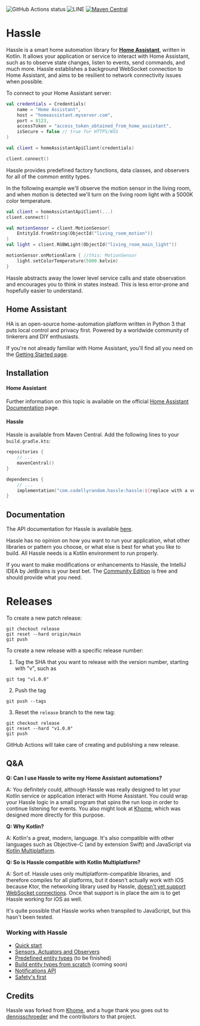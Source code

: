 
![GitHub Actions status](https://github.com/efirestone/hassle/workflows/Latest%20push/badge.svg)
![LINE](https://img.shields.io/badge/line--coverage-31%25-red.svg)
[![Maven Central](https://maven-badges.herokuapp.com/maven-central/com.codellyrandom.hassle/hassle/badge.svg)](https://maven-badges.herokuapp.com/maven-central/com.codellyrandom.hassle/hassle)

# Hassle

Hassle is a smart home automation library for [**Home Assistant**](https://www.home-assistant.io), written in Kotlin.
It allows your application or service to interact with Home Assistant, such as to observe state changes, listen to
events, send commands, and much more. Hassle establishes a background WebSocket connection to Home Assistant, and 
aims to be resilient to network connectivity issues when possible.

To connect to your Home Assistant server:

```kotlin
val credentials = Credentials(
    name = "Home Assistant",
    host = "homeassistant.myserver.com",
    port = 8123,
    accessToken = "access_token_obtained_from_home_assistant",
    isSecure = false // true for HTTPS/WSS
)

val client = homeAssistantApiClient(credentials)

client.connect()
```

Hassle provides predefined factory functions, data classes, and observers for all of the common entity types.

In the following example we'll observe the motion sensor in the living room, and when motion is detected we'll turn on
the living room light with a 5000K color temperature.

```kotlin
val client = homeAssistantApiClient(...)
client.connect()

val motionSensor = client.MotionSensor(
    EntityId.fromString(ObjectId("living_room_motion"))
)
val light = client.RGBWLight(ObjectId("living_room_main_light"))

motionSensor.onMotionAlarm { //this: MotionSensor
    light.setColorTemperature(5000.kelvin)
}
```

Hassle abstracts away the lower level service calls and state observation and encourages you to think in states
instead. This is less error-prone and hopefully easier to understand.

## Home Assistant
 
HA is an open-source home-automation platform written in Python 3 that puts local control and privacy first. Powered by
a worldwide community of tinkerers and DIY enthusiasts.

If you're not already familiar with Home Assistant, you'll find all you need on the
[Getting Started page](https://www.home-assistant.io/getting-started/).

## Installation

#### Home Assistant
Further information on this topic is available on the official
[Home Assistant Documentation](https://www.home-assistant.io/getting-started/) page.

#### Hassle
Hassle is available from Maven Central. Add the following lines to your `build.gradle.kts`:

```kotlin
repositories {
    // ...
    mavenCentral()
}
```
```kotlin
dependencies {
    // ...
    implementation("com.codellyrandom.hassle:hassle:${replace with a version}")
}
```

## Documentation

The API documentation for Hassle is available [here](https://efirestone.github.io/hassle/).

Hassle has no opinion on how you want to run your application, what other libraries or pattern you choose, or what
else is best for what you like to build. All Hassle needs is a Kotlin environment to run properly.

If you want to make modifications or enhancements to Hassle, the IntelliJ IDEA by JetBrains is your best bet. The
[Community Edition](http://www.jetbrains.com/idea/download/index.html) is free and should provide what you need.

# Releases

To create a new patch release:

```
git checkout release
git reset --hard origin/main
git push
```

To create a new release with a specific release number:

1. Tag the SHA that you want to release with the version number, starting with "v", such as

```
git tag "v1.0.0"
```

2. Push the tag

```
git push --tags
```

3. Reset the `release` branch to the new tag:

```
git checkout release
git reset --hard "v1.0.0"
git push
```

GitHub Actions will take care of creating and publishing a new release.

## Q&A

**Q: Can I use Hassle to write my Home Assistant automations?**

A: You definitely could, although Hassle was really designed to let your Kotlin service or application interact with
Home Assistant. You could wrap your Hassle logic in a small program that spins the run loop in order to continue 
listening for events. You also might look at [Khome](https://github.com/dennisschroeder/khome), which was designed more 
directly for this purpose.

**Q: Why Kotlin?**

A: Kotlin's a great, modern, language. It's also compatible with other languages such as Objective-C (and by extension
Swift) and JavaScript via [Kotlin Multiplatform](https://kotlinlang.org/docs/multiplatform.html).

**Q: So is Hassle compatible with Kotlin Multiplatform?**

A: Sort of. Hassle uses only multiplatform-compatible libraries, and therefore compiles for all platforms, but it 
doesn't actually work with iOS because Ktor, the networking library used by Hassle, [doesn't yet support WebSocket
connections](https://github.com/ktorio/ktor/issues/1894). Once that support is in place the aim is to get Hassle
working for iOS as well.

It's quite possible that Hassle works when transpiled to JavaScript, but this hasn't been tested.

### Working with Hassle
- [Quick start](docs/Quickstart.md)
- [Sensors, Actuators and Observers](docs/SensorsAndActuators.md)
- [Predefined entity types](docs/PredefinedEntityTypes.md) (to be finished)
- [Build entity types from scratch](docs/BuildEntitiesFromScratch.md) (coming soon)
- [Notifications API](docs/NotificationApi.md)
- [Safety's first](docs/SafetyFirst.md)


## Credits
Hassle was forked from [Khome](https://github.com/dennisschroeder/khome), and a huge thank you goes out to 
[dennisschroeder](https://github.com/dennisschroeder) and the contributors to that project.   
